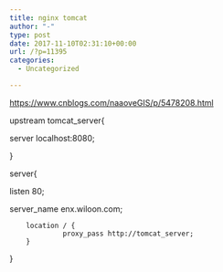 ```yaml
---
title: nginx tomcat
author: "-"
type: post
date: 2017-11-10T02:31:10+00:00
url: /?p=11395
categories:
  - Uncategorized

---
```

https://www.cnblogs.com/naaoveGIS/p/5478208.html

upstream tomcat_server{
           
server localhost:8080;
  
}

server{
          
listen 80;
          
server_name enx.wiloon.com;

        location / {
                 proxy_pass http://tomcat_server;
        }
    

}